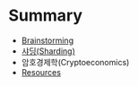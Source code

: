 # Summary

* [Brainstorming](README.md)
* [샤딩\(Sharding\)](chapter1.md)
* 암호경제학\(Cryptoeconomics\)
* [Resources](resources.md)

